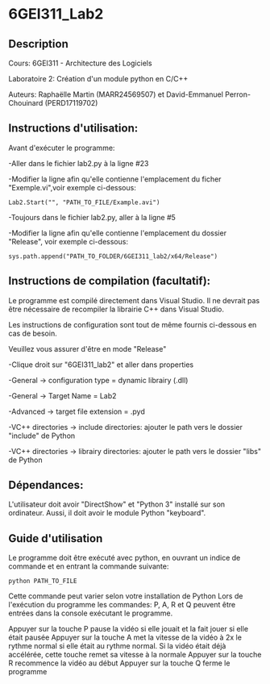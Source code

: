 # 6GEI311_Lab2

## Description
Cours: 6GEI311 - Architecture des Logiciels

Laboratoire 2: Création d'un module python en C/C++

Auteurs: Raphaëlle Martin (MARR24569507) et David-Emmanuel Perron-Chouinard (PERD17119702)

## Instructions d'utilisation:

Avant d'exécuter le programme:

-Aller dans le fichier lab2.py à la ligne #23

-Modifier la ligne afin qu'elle contienne l'emplacement du ficher "Exemple.vi",voir exemple ci-dessous:

	Lab2.Start("", "PATH_TO_FILE/Example.avi")

-Toujours dans le fichier lab2.py, aller à la ligne #5

-Modifier la ligne afin qu'elle contienne l'emplacement du dossier "Release", voir exemple ci-dessous:

	sys.path.append("PATH_TO_FOLDER/6GEI311_lab2/x64/Release")


## Instructions de compilation (facultatif):
Le programme est compilé directement dans Visual Studio. 
Il ne devrait pas être nécessaire de recompiler la librairie C++ dans Visual Studio. 

Les instructions de configuration sont tout de même fournis ci-dessous en cas de besoin.

Veuillez vous assurer d'être en mode "Release"
	
-Clique droit sur "6GEI311_lab2" et aller dans properties
	
-General -> configuration type = dynamic librairy (.dll)
	
-General -> Target Name = Lab2
	
-Advanced -> target file extension = .pyd
	
-VC++ directories -> include directories: ajouter le path vers le dossier "include" de Python
	
-VC++ directories -> librairy directories: ajouter le path vers le dossier "libs" de Python

## Dépendances:
L'utilisateur doit avoir "DirectShow" et "Python 3" installé sur son ordinateur. Aussi, il doit avoir le module Python "keyboard".


## Guide d'utilisation
Le programme doit être exécuté avec python, en ouvrant un indice de commande et en entrant la commande suivante:

	python PATH_TO_FILE
	
Cette commande peut varier selon votre installation de Python
Lors de l'exécution du programme les commandes: P, A, R et Q peuvent être entrées dans la console exécutant le programme.

Appuyer sur la touche P pause la vidéo si elle jouait et la fait jouer si elle était pausée
Appuyer sur la touche A met la vitesse de la vidéo à 2x le rythme normal si elle était au rythme normal. Si la vidéo était déjà accélérée, cette touche remet sa vitesse à la normale
Appuyer sur la touche R recommence la vidéo au début
Appuyer sur la touche Q ferme le programme
